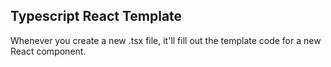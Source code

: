 ## Typescript React Template

Whenever you create a new .tsx file, it'll fill out the template code for a new React
component.
